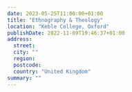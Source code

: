 ```yaml
---
date: 2023-05-25T11:00:00+01:00
title: "Ethnography & Theology"
location: "Keble College, Oxford"
publishDate: 2022-11-09T19:46:37+01:00
address:
  street:
  city: ""
  region:
  postcode:
  country: "United Kingdom"
summary: ""
---
```


